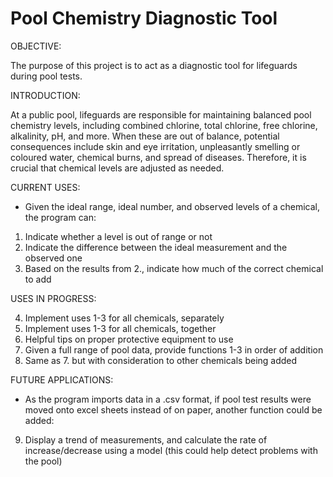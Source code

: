 # Pool Chemistry Diagnostic Tool

OBJECTIVE:

The purpose of this project is to act as a diagnostic tool for lifeguards during pool tests.



INTRODUCTION:

At a public pool, lifeguards are responsible for maintaining balanced pool chemistry levels, including combined chlorine, total chlorine, free chlorine, alkalinity, pH, and more. When these are out of balance, potential consequences include skin and eye irritation, unpleasantly smelling or coloured water, chemical burns, and spread of diseases. Therefore, it is crucial that chemical levels are adjusted as needed.



CURRENT USES:

- Given the ideal range, ideal number, and observed levels of a chemical, the program can:
1. Indicate whether a level is out of range or not
2. Indicate the difference between the ideal measurement and the observed one
3. Based on the results from 2., indicate how much of the correct chemical to add



USES IN PROGRESS:

4. Implement uses 1-3 for all chemicals, separately
5. Implement uses 1-3 for all chemicals, together
6. Helpful tips on proper protective equipment to use
7. Given a full range of pool data, provide functions 1-3 in order of addition
8. Same as 7. but with consideration to other chemicals being added
 


FUTURE APPLICATIONS:

- As the program imports data in a .csv format, if pool test results were moved onto excel sheets instead of on paper, another function could be added:
9. Display a trend of measurements, and calculate the rate of increase/decrease using a model (this could help detect problems with the pool)



